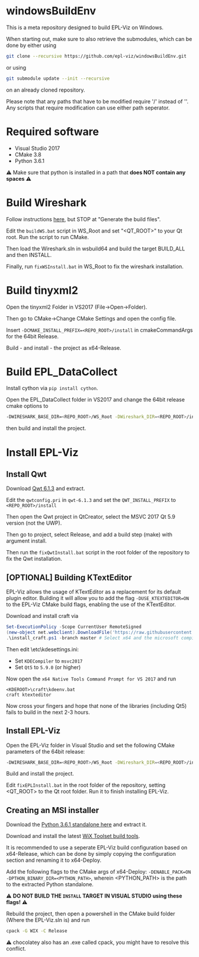 # windowsBuildEnv

This is a meta repository designed to build EPL-Viz on Windows.

When starting out, make sure to also retrieve the submodules, which can be done by either using

```bash
git clone --recursive https://github.com/epl-viz/windowsBuildEnv.git
```

or using

```bash
git submodule update --init --recursive
```

on an already cloned repository.

Please note that any paths that have to be modified require '/' instead of '\'. Any scripts that require modification can use either path seperator.

# Required software

 - Visual Studio 2017
 - CMake 3.8
 - Python 3.6.1
 
:warning: Make sure that python is installed in a path that **does NOT contain any spaces** :warning:
 
# Build Wireshark

Follow instructions [here](https://www.wireshark.org/docs/wsdg_html_chunked/ChSetupWin32.html), but STOP at "Generate the build files".

Edit the `buildWS.bat` script in WS_Root and set "<QT_ROOT>" to your Qt root. Run the script to run CMake.

Then load the Wireshark.sln in wsbuild64 and build the target BUILD_ALL and then INSTALL.

Finally, run `fixWSInstall.bat` in WS_Root to fix the wireshark installation.

# Build tinyxml2

Open the tinyxml2 Folder in VS2017 (File->Open->Folder).

Then go to CMake->Change CMake Settings and open the config file.

Insert `-DCMAKE_INSTALL_PREFIX=<REPO_ROOT>/install` in cmakeCommandArgs for the 64bit Release.

Build - and install - the project as x64-Release.

# Build EPL_DataCollect

Install cython via `pip install cython`.

Open the EPL_DataCollect folder in VS2017 and change the 64bit release cmake options to 

```bash
-DWIRESHARK_BASE_DIR=<REPO_ROOT>/WS_Root -DWireshark_DIR=<REPO_ROOT>/install/lib/Wireshark -DTinyXML2_ROOT=<REPO_ROOT>/install -DCMAKE_INSTALL_PREFIX=<REPO_ROOT>/install -T host=x64
```

then build and install the project.

# Install EPL-Viz

## Install Qwt

Download [Qwt 6.1.3](https://sourceforge.net/projects/qwt/files/qwt/6.1.3/) and extract.

Edit the `qwtconfig.pri` in `qwt-6.1.3` and set the `QWT_INSTALL_PREFIX` to `<REPO_ROOT>/install`

Then open the Qwt project in QtCreator, select the MSVC 2017 Qt 5.9 version (not the UWP).

Then go to project, select Release, and add a build step (make) with argument install.

Then run the `fixQwtInstall.bat` script in the root folder of the repository to fix the Qwt installation.

## [OPTIONAL] Building KTextEditor

EPL-Viz allows the usage of KTextEditor as a replacement for its default plugin editor. Building it will allow you to add the flag `-DUSE_KTEXTEDITOR=ON` to the EPL-Viz CMake build flags, enabling the use of the KTextEditor.

Download and install craft via
```ps1
Set-ExecutionPolicy -Scope CurrentUser RemoteSigned
(new-object net.webclient).DownloadFile('https://raw.githubusercontent.com/KDE/craft/master/setup/install_craft.ps1', (Get-Item -Path ".\" -Verbose).FullName + 'install_craft.ps1' )
.\install_craft.ps1 -branch master # Select x64 and the microsoft compiler
```

Then edit <KDEROOT>\etc\kdesettings.ini:
  - Set `KDECompiler` to `msvc2017`
  - Set `Qt5` to `5.9.0` (or higher)

Now open the `x64 Native Tools Command Prompt for VS 2017` and run
```
<KDEROOT>\craft\kdeenv.bat
craft ktexteditor
```

Now cross your fingers and hope that none of the libraries (including Qt5) fails to build in the next 2-3 hours.

## Install EPL-Viz

Open the EPL-Viz folder in Visual Studio and set the following CMake parameters of the 64bit release:

```bash
-DWIRESHARK_BASE_DIR=<REPO_ROOT>/WS_Root -DWireshark_DIR=<REPO_ROOT>/install/lib/Wireshark -DTinyXML2_ROOT=<REPO_ROOT>/install -DQt5_DIR=<QT_ROOT>/5.9/msvc2017_64/lib/cmake/Qt5 -DCMAKE_INSTALL_PREFIX=<REPO_ROOT>/install -T host=x64
```

Build and install the project.

Edit `fixEPLInstall.bat` in the root folder of the repository, setting <QT_ROOT> to the Qt root folder. Run it to finish installing EPL-Viz.

## Creating an MSI installer

Download the [Python 3.6.1 standalone here](https://www.python.org/ftp/python/3.6.1/python-3.6.1-embed-amd64.zip) and extract it.

Download and install the latest [WiX Toolset build tools](http://wixtoolset.org/releases/).

It is recommended to use a seperate EPL-Viz build configuration based on x64-Release, which can be done by simply copying the configuration section and renaming it to x64-Deploy. 

Add the following flags to the CMake args of x64-Deploy: `-DENABLE_PACK=ON -DPTHON_BINARY_DIR=<PYTHON_PATH>`, wherein <PYTHON_PATH> is the path to the extracted Python standalone.

:warning: **DO NOT BUILD THE `INSTALL` TARGET IN VISUAL STUDIO using these flags!** :warning:

Rebuild the project, then open a powershell in the CMake build folder (Where the EPL-Viz.sln is) and run

```bash
cpack -G WIX -C Release
```

:warning: chocolatey also has an .exe called cpack, you might have to resolve this conflict.

